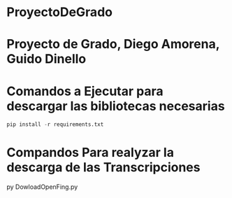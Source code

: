# ProyectoDeGrado

# Proyecto de Grado, Diego Amorena, Guido Dinello

# Comandos a Ejecutar para descargar las bibliotecas necesarias

```python
pip install -r requirements.txt
```

# Compandos Para realyzar la descarga de las Transcripciones

py DowloadOpenFing.py
